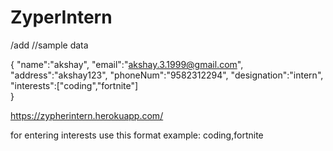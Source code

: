 # ZyperIntern


/add   //sample data

{
        "name":"akshay",
	"email":"akshay.3.1999@gmail.com",
	"address":"akshay123",
	"phoneNum":"9582312294",
	"designation":"intern",
	"interests":["coding","fortnite"]	
}

https://zypherintern.herokuapp.com/

for entering interests use this format
example:
 coding,fortnite
 

 
